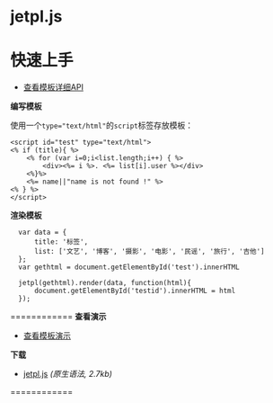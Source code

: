 jetpl.js
=======
# 快速上手

* [查看模板详细API](http://www.jayui.com/jetpl/)  

**编写模板**

使用一个``type="text/html"``的``script``标签存放模板：

    <script id="test" type="text/html">
    <% if (title){ %>
        <% for (var i=0;i<list.length;i++) { %>
            <div><%= i %>. <%= list[i].user %></div>
        <%}%>
        <%= name||"name is not found !" %>
    <% } %>
    </script>


**渲染模板**

      var data = {
          title: '标签',
          list: ['文艺', '博客', '摄影', '电影', '民谣', '旅行', '吉他']
      };
      var gethtml = document.getElementById('test').innerHTML
      
      jetpl(gethtml).render(data, function(html){
          document.getElementById('testid').innerHTML = html
      });
============
**查看演示**

* [查看模板演示](http://singod.github.io/jetpl/)   

**下载**

* [jetpl.js](https://github.com/singod/jetpl/blob/gh-pages/js/jetpl.js) *(原生语法, 2.7kb)*


============


